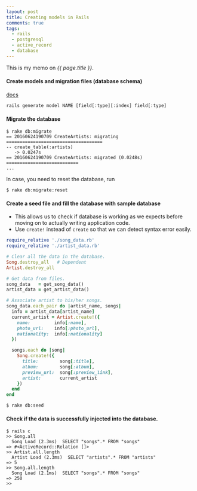 ```yaml
---
layout: post
title: Creating models in Rails
comments: true
tags:
  - rails
  - postgresql
  - active_record
  - database
---
```


This is my memo on _{{ page.title }}_.

#### Create models and migration files (database schema)

[docs](http://guides.rubyonrails.org/command_line.html#rails-generate)

```
rails generate model NAME [field[:type][:index] field[:type]
```

#### Migrate the database

```
$ rake db:migrate
== 20160624190709 CreateArtists: migrating ====================================
-- create_table(:artists)
   -> 0.0247s
== 20160624190709 CreateArtists: migrated (0.0248s) ===========================
...
```

In case, you need to reset the database, run

```
$ rake db:migrate:reset
```

#### Create a seed file and fill the database with sample database

- This allows us to check if database is working as we expects before moving on to actually writing application code.
- Use `create!` instead of `create` so that we can detect syntax error easily.

```rb
require_relative './song_data.rb'
require_relative './artist_data.rb'

# Clear all the data in the database.
Song.destroy_all   # Dependent
Artist.destroy_all

# Get data from files.
song_data   = get_song_data()
artist_data = get_artist_data()

# Associate artist to his/her songs.
song_data.each_pair do |artist_name, songs|
  info = artist_data[artist_name]
  current_artist = Artist.create!({
    name:         info[:name],
    photo_url:    info[:photo_url],
    nationality:  info[:nationality]
  })

  songs.each do |song|
    Song.create!({
      title:        song[:title],
      album:        song[:album],
      preview_url:  song[:preview_link],
      artist:       current_artist
    })
  end
end
```

```
$ rake db:seed
```

#### Check if the data is successfully injected into the database.

```
$ rails c
>> Song.all
  Song Load (2.3ms)  SELECT "songs".* FROM "songs"
=> #<ActiveRecord::Relation []>
>> Artist.all.length
  Artist Load (2.3ms)  SELECT "artists".* FROM "artists"
=> 5
>> Song.all.length
  Song Load (2.1ms)  SELECT "songs".* FROM "songs"
=> 250
>>
```
